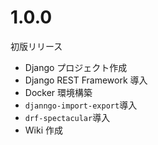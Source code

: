 # 1.0.0

初版リリース

- Django プロジェクト作成
- Django REST Framework 導入
- Docker 環境構築
- `djanngo-import-export`導入
- `drf-spectacular`導入
- Wiki 作成
